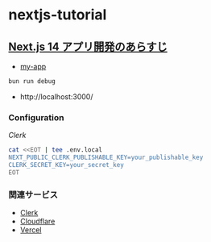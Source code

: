 # nextjs-tutorial

## [Next.js 14 アプリ開発のあらすじ](https://zenn.dev/nino/books/30e21d37af73b5)

-   [my-app](./my-app)

```sh
bun run debug
```

-   http://localhost:3000/

### Configuration

_Clerk_

```sh
cat <<EOT | tee .env.local
NEXT_PUBLIC_CLERK_PUBLISHABLE_KEY=your_publishable_key
CLERK_SECRET_KEY=your_secret_key
EOT
```

### 関連サービス

-   [Clerk](https://clerk.com/)
-   [Cloudflare](https://www.cloudflare.com/)
-   [Vercel](https://vercel.com/)

